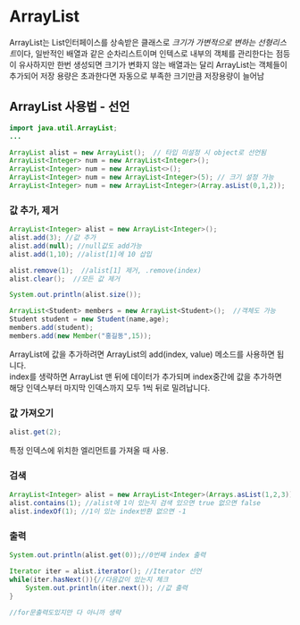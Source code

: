 # ArrayList

ArrayList는 List인터페이스를 상속받은 클래스로 *크기가 가변적으로 변하는 선형리스트*이다,
일반적인 배열과 같은 순차리스트이며 인텍스로 내부의 객체를 관리한다는 점등이 유사하지만 한번 생성되면 크기가 변화지 않는 배열과는 달리 ArrayList는 객체들이 추가되어 저장 용량은 초과한다면 자동으로 부족한 크기만큼 저장용량이 늘어남

## ArrayList 사용법 - 선언
```java
import java.util.ArrayList;
...

ArrayList alist = new ArrayList();  // 타입 미설정 시 object로 선언됨
ArrayList<Integer> num = new ArrayList<Integer>();  
ArrayList<Integer> num = new ArrayList<>(); 
ArrayList<Integer> num = new ArrayList<Integer>(5); // 크기 설정 가능
ArrayList<Integer> num = new ArrayList<Integer>(Array.asList(0,1,2));  // 초기화

```

### 값 추가, 제거
```java
ArrayList<Integer> alist = new ArrayList<Integer>();
alist.add(3); //값 추가
alist.add(null); //null값도 add가능
alist.add(1,10); //alist[1]에 10 삽입

alist.remove(1);  //alist[1] 제거, .remove(index)
alist.clear();  //모든 값 제거

System.out.println(alist.size());
```
```java
ArrayList<Student> members = new ArrayList<Student>();  //객체도 가능
Student student = new Student(name,age);
members.add(student);   
members.add(new Member("홍길동",15));
```
ArrayList에 값을 추가하려면 ArrayList의 add(index, value) 메소드를 사용하면 됩니다.    
index를 생략하면 ArrayList 맨 뒤에 데이터가 추가되며 index중간에 값을 추가하면 해당 인덱스부터 마지막 인덱스까지 모두 1씩 뒤로 밀려납니다. 


### 값 가져오기
```java
alist.get(2);
```
특정 인덱스에 위치한 엘리먼트를 가져올 때 사용. 
### 검색
```java
ArrayList<Integer> alist = new ArrayList<Integer>(Arrays.asList(1,2,3));
alist.contains(1); //alist에 1이 있는지 검색 있으면 true 없으면 false
alist.indexOf(1); //1이 있는 index반환 없으면 -1
```

### 출력
```java
System.out.println(alist.get(0));//0번째 index 출력

Iterator iter = alist.iterator(); //Iterator 선언 
while(iter.hasNext()){//다음값이 있는지 체크
    System.out.println(iter.next()); //값 출력
}

//for문출력도있지만 다 아니까 생략
```
